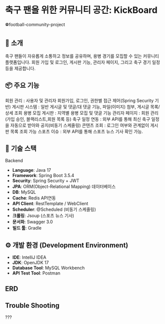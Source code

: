 # 축구 팬을 위한 커뮤니티 공간: KickBoard
⚽football-community-project

## 📝 소개
축구 팬들이 자유롭게 소통하고 정보를 공유하며, 용병 경기를 모집할 수 있는 커뮤니티 플랫폼입니다. 회원 가입 및 로그인, 게시판 기능, 관리자 페이지, 그리고 축구 경기 일정 등을 제공합니다.

## 📦 주요 기능
회원 관리 : 사용자 및 관리자 회원가입, 로그인, 권한별 접근 제어(Spring Security 기반)
게시판 시스템 : 일반 게시글 및 댓글/대 댓글 기능, 파일(이미지) 첨부, 게시글 목록/상세 조회
용병 모집 게시판 : 지역별 용병 모집 및 댓글 기능
관리자 페이지 : 회원 관리(가입 승인, 블랙리스트,회원 목록 등)
축구 일정 연동 : 외부 API를 통해 최신 축구 일정을 자동으로 받아와 공지(비동기 스케줄링)
콘텐츠 조회 : 로그인 여부와 관계없이 게시판 목록 조회 가능
스포츠 이슈 : 외부 API를 통해 스포츠 뉴스 기사 확인 가능.


## 🔧 기술 스택
Backend
- **Language**: Java 17
- **Framework**: Spring Boot 3.5.4
- **Security**: Spring Security + JWT 
- **JPA**: ORM(Object-Relational Mapping)
데이터베이스
- **DB**: MySQL
- **Cache**: Redis
API연동
- **API Client**: RestTemplate / WebClient
- **Scheduler**: @Scheduled
(비동기 스케줄링)
- **크롤링**: Jsoup (스포츠 뉴스 기사)
- **문서화**: Swagger 3.0
- **빌드 툴**: Gradle

## ⚙️ 개발 환경 (Development Environment)
- **IDE**: IntelliJ IDEA
- **JDK**: OpenJDK 17
- **Database Tool**: MySQL Workbench
- **API Test Tool**: Postman

## ERD



## Trouble Shooting
???

